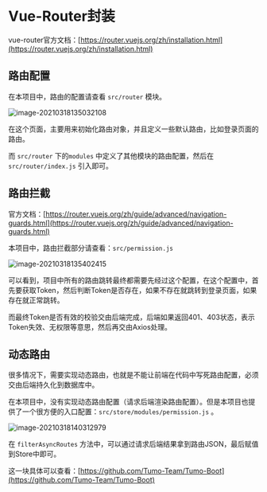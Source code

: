 # Vue-Router封装

vue-router官方文档：[https://router.vuejs.org/zh/installation.html](https://router.vuejs.org/zh/installation.html)

## 路由配置

在本项目中，路由的配置请查看 `src/router` 模块。

![image-20210318135032108](http://tycoding.cn/imgs/20210318135032.png)

在这个页面，主要用来初始化路由对象，并且定义一些默认路由，比如登录页面的路由。

而 `src/router` 下的`modules` 中定义了其他模块的路由配置，然后在 `src/router/index.js` 引入即可。

## 路由拦截

官方文档：[https://router.vuejs.org/zh/guide/advanced/navigation-guards.html](https://router.vuejs.org/zh/guide/advanced/navigation-guards.html)

本项目中，路由拦截部分请查看：`src/permission.js`

![image-20210318135402415](http://tycoding.cn/imgs/20210318135402.png)

可以看到，项目中所有的路由跳转最终都需要先经过这个配置，在这个配置中，首先要获取Token，然后判断Token是否存在，如果不存在就跳转到登录页面，如果存在就正常跳转。

而最终Token是否有效的校验交由后端完成，后端如果返回401、403状态，表示Token失效、无权限等意思，然后再交由Axios处理。

## 动态路由

很多情况下，需要实现动态路由，也就是不能让前端在代码中写死路由配置，必须交由后端持久化到数据库中。

在本项目中，没有实现动态路由配置（请求后端渲染路由配置）。但是本项目也提供了一个很方便的入口配置：`src/store/modules/permission.js` 。

![image-20210318140312979](http://tycoding.cn/imgs/20210318140313.png)

在 `filterAsyncRoutes` 方法中，可以通过请求后端结果拿到路由JSON，最后赋值到Store中即可。

这一块具体可以查看：[https://github.com/Tumo-Team/Tumo-Boot](https://github.com/Tumo-Team/Tumo-Boot)
